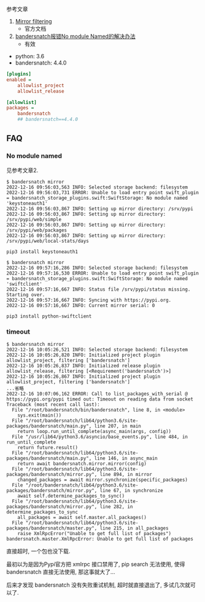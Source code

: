 参考文章

1. [Mirror filtering](https://bandersnatch.readthedocs.io/en/latest/filtering_configuration.html#packages)
    - 官方文档
2. [bandersnatch报错No module Named的解决办法](https://blog.csdn.net/weixin_37813152/article/details/121634622)
    - 有效

- python: 3.6
- bandersnatch: 4.4.0

```ini
[plugins]
enabled =
    allowlist_project
    allowlist_release

[allowlist]
packages =
    bandersnatch
    ## bandersnatch==4.4.0
```

## FAQ

### No module named

见参考文章2.

```log
$ bandersnatch mirror
2022-12-16 09:56:03,563 INFO: Selected storage backend: filesystem
2022-12-16 09:56:03,731 ERROR: Unable to load entry point swift_plugin = bandersnatch_storage_plugins.swift:SwiftStorage: No module named 'keystoneauth1'
2022-12-16 09:56:03,867 INFO: Setting up mirror directory: /srv/pypi
2022-12-16 09:56:03,867 INFO: Setting up mirror directory: /srv/pypi/web/simple
2022-12-16 09:56:03,867 INFO: Setting up mirror directory: /srv/pypi/web/packages
2022-12-16 09:56:03,867 INFO: Setting up mirror directory: /srv/pypi/web/local-stats/days
```

```
pip3 install keystoneauth1
```

```log
$ bandersnatch mirror
2022-12-16 09:57:16,286 INFO: Selected storage backend: filesystem
2022-12-16 09:57:16,530 ERROR: Unable to load entry point swift_plugin = bandersnatch_storage_plugins.swift:SwiftStorage: No module named 'swiftclient'
2022-12-16 09:57:16,667 INFO: Status file /srv/pypi/status missing. Starting over.
2022-12-16 09:57:16,667 INFO: Syncing with https://pypi.org.
2022-12-16 09:57:16,667 INFO: Current mirror serial: 0
```

```
pip3 install python-swiftclient
```

### timeout

```log
$ bandersnatch mirror
2022-12-16 10:05:26,521 INFO: Selected storage backend: filesystem
2022-12-16 10:05:26,820 INFO: Initialized project plugin allowlist_project, filtering ['bandersnatch']
2022-12-16 10:05:26,837 INFO: Initialized release plugin allowlist_release, filtering [<Requirement('bandersnatch')>]
2022-12-16 10:05:26,867 INFO: Initialized project plugin allowlist_project, filtering ['bandersnatch']
...省略
2022-12-16 10:07:06,162 ERROR: Call to list_packages_with_serial @ https://pypi.org/pypi timed out: Timeout on reading data from socket
Traceback (most recent call last):
  File "/root/bandersnatch/bin/bandersnatch", line 8, in <module>
    sys.exit(main())
  File "/root/bandersnatch/lib64/python3.6/site-packages/bandersnatch/main.py", line 207, in main
    return loop.run_until_complete(async_main(args, config))
  File "/usr/lib64/python3.6/asyncio/base_events.py", line 484, in run_until_complete
    return future.result()
  File "/root/bandersnatch/lib64/python3.6/site-packages/bandersnatch/main.py", line 146, in async_main
    return await bandersnatch.mirror.mirror(config)
  File "/root/bandersnatch/lib64/python3.6/site-packages/bandersnatch/mirror.py", line 894, in mirror
    changed_packages = await mirror.synchronize(specific_packages)
  File "/root/bandersnatch/lib64/python3.6/site-packages/bandersnatch/mirror.py", line 67, in synchronize
    await self.determine_packages_to_sync()
  File "/root/bandersnatch/lib64/python3.6/site-packages/bandersnatch/mirror.py", line 282, in determine_packages_to_sync
    all_packages = await self.master.all_packages()
  File "/root/bandersnatch/lib64/python3.6/site-packages/bandersnatch/master.py", line 215, in all_packages
    raise XmlRpcError("Unable to get full list of packages")
bandersnatch.master.XmlRpcError: Unable to get full list of packages
```

直接超时, 一个包也没下载.

最初以为是因为Pypi官方把 xmlrpc 接口禁用了, pip search 无法使用, 使得 bandersnatch 直接无法使用, 那这事就大了...

后来才发现 bandersnatch 没有失败重试机制, 超时就直接退出了, 多试几次就可以了.

